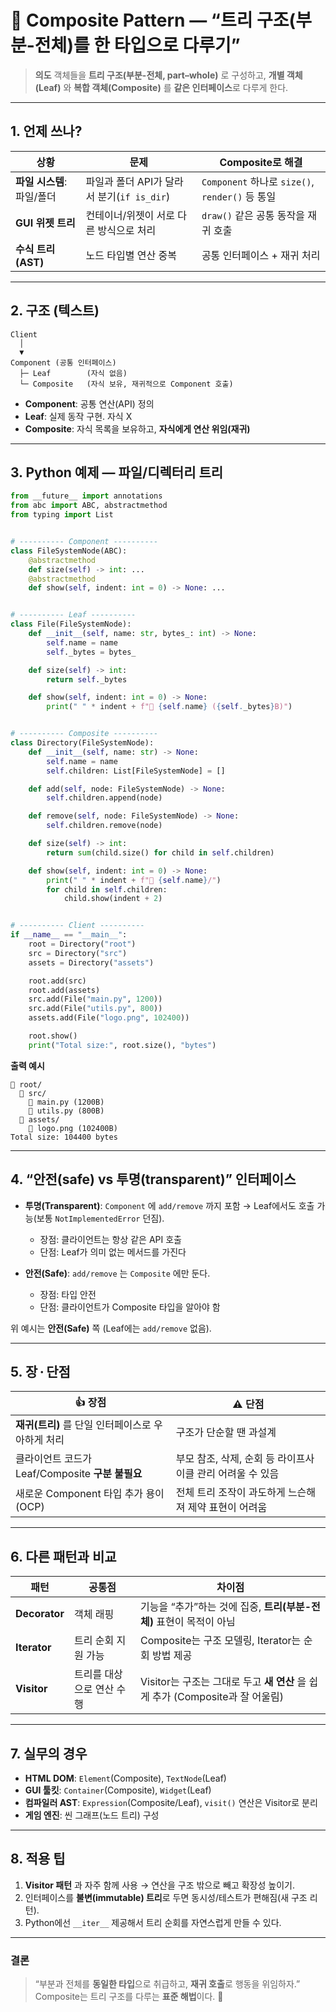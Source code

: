 # 🌳 Composite Pattern — “트리 구조(부분-전체)를 한 타입으로 다루기”

> **의도**
> 객체들을 **트리 구조(부분-전체, part–whole)** 로 구성하고, **개별 객체(Leaf)** 와 **복합 객체(Composite)** 를 **같은 인터페이스**로 다루게 한다.

---

## 1. 언제 쓰나?

| 상황                | 문제                              | Composite로 해결                             |
| ----------------- | ------------------------------- | ----------------------------------------- |
| **파일 시스템**: 파일/폴더 | 파일과 폴더 API가 달라서 분기(`if is_dir`) | `Component` 하나로 `size()`, `render()` 등 통일 |
| **GUI 위젯 트리**     | 컨테이너/위젯이 서로 다른 방식으로 처리          | `draw()` 같은 공통 동작을 재귀 호출                  |
| **수식 트리(AST)**    | 노드 타입별 연산 중복                    | 공통 인터페이스 + 재귀 처리                          |

---

## 2. 구조 (텍스트)

```
Client
  │
  ▼
Component (공통 인터페이스)
  ├─ Leaf        (자식 없음)
  └─ Composite   (자식 보유, 재귀적으로 Component 호출)
```

* **Component**: 공통 연산(API) 정의
* **Leaf**: 실제 동작 구현. 자식 X
* **Composite**: 자식 목록을 보유하고, **자식에게 연산 위임(재귀)**

---

## 3. Python 예제 — 파일/디렉터리 트리

```python
from __future__ import annotations
from abc import ABC, abstractmethod
from typing import List


# ---------- Component ----------
class FileSystemNode(ABC):
    @abstractmethod
    def size(self) -> int: ...
    @abstractmethod
    def show(self, indent: int = 0) -> None: ...


# ---------- Leaf ----------
class File(FileSystemNode):
    def __init__(self, name: str, bytes_: int) -> None:
        self.name = name
        self._bytes = bytes_

    def size(self) -> int:
        return self._bytes

    def show(self, indent: int = 0) -> None:
        print(" " * indent + f"📄 {self.name} ({self._bytes}B)")


# ---------- Composite ----------
class Directory(FileSystemNode):
    def __init__(self, name: str) -> None:
        self.name = name
        self.children: List[FileSystemNode] = []

    def add(self, node: FileSystemNode) -> None:
        self.children.append(node)

    def remove(self, node: FileSystemNode) -> None:
        self.children.remove(node)

    def size(self) -> int:
        return sum(child.size() for child in self.children)

    def show(self, indent: int = 0) -> None:
        print(" " * indent + f"📁 {self.name}/")
        for child in self.children:
            child.show(indent + 2)


# ---------- Client ----------
if __name__ == "__main__":
    root = Directory("root")
    src = Directory("src")
    assets = Directory("assets")

    root.add(src)
    root.add(assets)
    src.add(File("main.py", 1200))
    src.add(File("utils.py", 800))
    assets.add(File("logo.png", 102400))

    root.show()
    print("Total size:", root.size(), "bytes")
```

**출력 예시**

```
📁 root/
  📁 src/
    📄 main.py (1200B)
    📄 utils.py (800B)
  📁 assets/
    📄 logo.png (102400B)
Total size: 104400 bytes
```

---

## 4. “안전(safe) vs 투명(transparent)” 인터페이스

* **투명(Transparent)**: `Component` 에 `add/remove` 까지 포함 → Leaf에서도 호출 가능(보통 `NotImplementedError` 던짐).

  * 장점: 클라이언트는 항상 같은 API 호출
  * 단점: Leaf가 의미 없는 메서드를 가진다
* **안전(Safe)**: `add/remove` 는 `Composite` 에만 둔다.

  * 장점: 타입 안전
  * 단점: 클라이언트가 Composite 타입을 알아야 함

위 예시는 **안전(Safe)** 쪽 (Leaf에는 `add/remove` 없음).

---

## 5. 장 · 단점

| 👍 장점                               | ⚠️ 단점                              |
| ----------------------------------- | ---------------------------------- |
| **재귀(트리)** 를 단일 인터페이스로 우아하게 처리      | 구조가 단순할 땐 과설계                      |
| 클라이언트 코드가 Leaf/Composite **구분 불필요** | 부모 참조, 삭제, 순회 등 라이프사이클 관리 어려울 수 있음 |
| 새로운 Component 타입 추가 용이 (OCP)        | 전체 트리 조작이 과도하게 느슨해져 제약 표현이 어려움     |

---

## 6. 다른 패턴과 비교

| 패턴            | 공통점            | 차이점                                                     |
| ------------- | -------------- | ------------------------------------------------------- |
| **Decorator** | 객체 래핑          | 기능을 “추가”하는 것에 집중, **트리(부분-전체)** 표현이 목적이 아님              |
| **Iterator**  | 트리 순회 지원 가능    | Composite는 구조 모델링, Iterator는 순회 방법 제공                   |
| **Visitor**   | 트리를 대상으로 연산 수행 | Visitor는 구조는 그대로 두고 **새 연산** 을 쉽게 추가 (Composite과 잘 어울림) |

---

## 7. 실무의 경우

* **HTML DOM**: `Element`(Composite), `TextNode`(Leaf)
* **GUI 툴킷**: `Container`(Composite), `Widget`(Leaf)
* **컴파일러 AST**: `Expression`(Composite/Leaf), `visit()` 연산은 Visitor로 분리
* **게임 엔진**: 씬 그래프(노드 트리) 구성

---

## 8. 적용 팁

1. **Visitor 패턴** 과 자주 함께 사용 → 연산을 구조 밖으로 빼고 확장성 높이기.
2. 인터페이스를 **불변(immutable) 트리**로 두면 동시성/테스트가 편해짐(새 구조 리턴).
3. Python에선 `__iter__` 제공해서 트리 순회를 자연스럽게 만들 수 있다.

---

### 결론

> “부분과 전체를 **동일한 타입**으로 취급하고, **재귀 호출**로 행동을 위임하자.”
> Composite는 트리 구조를 다루는 **표준 해법**이다. 🌲

